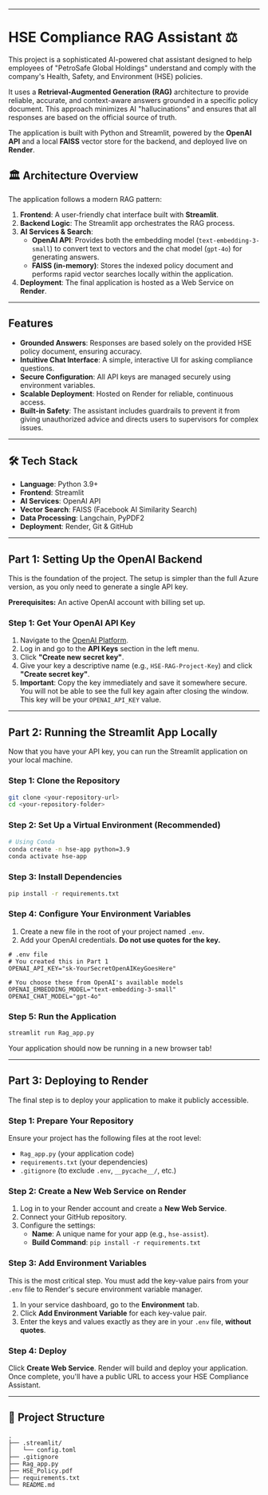 
-----

# HSE Compliance RAG Assistant ⚖️

This project is a sophisticated AI-powered chat assistant designed to help employees of "PetroSafe Global Holdings" understand and comply with the company's Health, Safety, and Environment (HSE) policies.

It uses a **Retrieval-Augmented Generation (RAG)** architecture to provide reliable, accurate, and context-aware answers grounded in a specific policy document. This approach minimizes AI "hallucinations" and ensures that all responses are based on the official source of truth.

The application is built with Python and Streamlit, powered by the **OpenAI API** and a local **FAISS** vector store for the backend, and deployed live on **Render**.

## 🏛️ Architecture Overview

The application follows a modern RAG pattern:

1.  **Frontend**: A user-friendly chat interface built with **Streamlit**.
2.  **Backend Logic**: The Streamlit app orchestrates the RAG process.
3.  **AI Services & Search**:
      * **OpenAI API**: Provides both the embedding model (`text-embedding-3-small`) to convert text to vectors and the chat model (`gpt-4o`) for generating answers.
      * **FAISS (in-memory)**: Stores the indexed policy document and performs rapid vector searches locally within the application.
4.  **Deployment**: The final application is hosted as a Web Service on **Render**.

-----

##  Features

  * **Grounded Answers**: Responses are based solely on the provided HSE policy document, ensuring accuracy.
  * **Intuitive Chat Interface**: A simple, interactive UI for asking compliance questions.
  * **Secure Configuration**: All API keys are managed securely using environment variables.
  * **Scalable Deployment**: Hosted on Render for reliable, continuous access.
  * **Built-in Safety**: The assistant includes guardrails to prevent it from giving unauthorized advice and directs users to supervisors for complex issues.

-----

## 🛠️ Tech Stack

  * **Language**: Python 3.9+
  * **Frontend**: Streamlit
  * **AI Services**: OpenAI API
  * **Vector Search**: FAISS (Facebook AI Similarity Search)
  * **Data Processing**: Langchain, PyPDF2
  * **Deployment**: Render, Git & GitHub

-----

##  Part 1: Setting Up the OpenAI Backend

This is the foundation of the project. The setup is simpler than the full Azure version, as you only need to generate a single API key.

**Prerequisites:** An active OpenAI account with billing set up.

### Step 1: Get Your OpenAI API Key

1.  Navigate to the [OpenAI Platform](https://platform.openai.com/api-keys).
2.  Log in and go to the **API Keys** section in the left menu.
3.  Click **"Create new secret key"**.
4.  Give your key a descriptive name (e.g., `HSE-RAG-Project-Key`) and click **"Create secret key"**.
5.  **Important**: Copy the key immediately and save it somewhere secure. You will not be able to see the full key again after closing the window. This key will be your `OPENAI_API_KEY` value.

-----

##  Part 2: Running the Streamlit App Locally

Now that you have your API key, you can run the Streamlit application on your local machine.

### Step 1: Clone the Repository

```bash
git clone <your-repository-url>
cd <your-repository-folder>
```

### Step 2: Set Up a Virtual Environment (Recommended)

```bash
# Using Conda
conda create -n hse-app python=3.9
conda activate hse-app
```

### Step 3: Install Dependencies

```bash
pip install -r requirements.txt
```

### Step 4: Configure Your Environment Variables

1.  Create a new file in the root of your project named `.env`.
2.  Add your OpenAI credentials. **Do not use quotes for the key.**

<!-- end list -->

```env
# .env file
# You created this in Part 1
OPENAI_API_KEY="sk-YourSecretOpenAIKeyGoesHere"

# You choose these from OpenAI's available models
OPENAI_EMBEDDING_MODEL="text-embedding-3-small"
OPENAI_CHAT_MODEL="gpt-4o"
```

### Step 5: Run the Application

```bash
streamlit run Rag_app.py
```

Your application should now be running in a new browser tab\!

-----

##  Part 3: Deploying to Render

The final step is to deploy your application to make it publicly accessible.

### Step 1: Prepare Your Repository

Ensure your project has the following files at the root level:

  * `Rag_app.py` (your application code)
  * `requirements.txt` (your dependencies)
  * `.gitignore` (to exclude `.env`, `__pycache__/`, etc.)
 



### Step 2: Create a New Web Service on Render

1.  Log in to your Render account and create a **New Web Service**.
2.  Connect your GitHub repository.
3.  Configure the settings:
      * **Name**: A unique name for your app (e.g., `hse-assist`).
      * **Build Command**: `pip install -r requirements.txt`
      

### Step 3: Add Environment Variables

This is the most critical step. You must add the key-value pairs from your `.env` file to Render's secure environment variable manager.

1.  In your service dashboard, go to the **Environment** tab.
2.  Click **Add Environment Variable** for each key-value pair.
3.  Enter the keys and values exactly as they are in your `.env` file, **without quotes**.

### Step 4: Deploy

Click **Create Web Service**. Render will build and deploy your application. Once complete, you'll have a public URL to access your HSE Compliance Assistant.

-----

## 📂 Project Structure

```
.
├── .streamlit/
│   └── config.toml
├── .gitignore
├── Rag_app.py
├── HSE_Policy.pdf
├── requirements.txt
└── README.md
```

